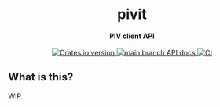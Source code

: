 <h1 align="center">pivit</h1>
<div align="center">
 <strong>
   PIV client API
 </strong>
</div>

<br />

<div align="center">
  <!-- Crates version -->
  <a href="https://crates.io/crates/pivit">
    <img src="https://img.shields.io/crates/v/pivit.svg?style=flat-square"
    alt="Crates.io version" />
  </a>
  <!-- API docs -->
  <a href="https://docs.rs/pivit">
    <img src="https://img.shields.io/badge/docs-latest-blue.svg?style=flat-square"
      alt="main branch API docs" />
  </a>
  <!-- Continuous build -->
  <a href="https://builds.sr.ht/~nickray/pivit">
    <img src="https://builds.sr.ht/~nickray/pivit.svg"
      alt="CI" />
  </a>
</div>

## What is this?

WIP.
